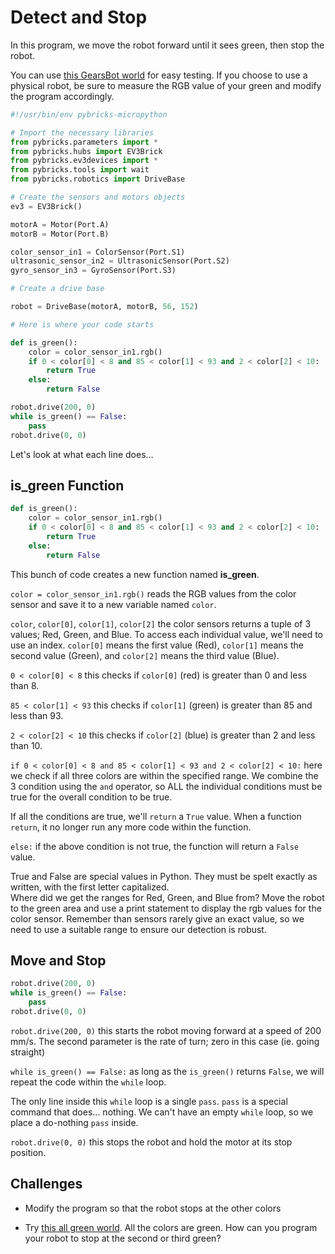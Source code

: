 # Detect and Stop

In this program, we move the robot forward until it sees green, then stop the robot.

You can use [this GearsBot world](https://gears.aposteriori.com.sg/index.html?worldJSON=https%3A%2F%2Ffiles.aposteriori.com.sg%2Fget%2FA4uymkuMAk.json) for easy testing.
If you choose to use a physical robot, be sure to measure the RGB value of your green and modify the program accordingly.

```python
#!/usr/bin/env pybricks-micropython

# Import the necessary libraries
from pybricks.parameters import *
from pybricks.hubs import EV3Brick
from pybricks.ev3devices import *
from pybricks.tools import wait
from pybricks.robotics import DriveBase

# Create the sensors and motors objects
ev3 = EV3Brick()

motorA = Motor(Port.A)
motorB = Motor(Port.B)

color_sensor_in1 = ColorSensor(Port.S1)
ultrasonic_sensor_in2 = UltrasonicSensor(Port.S2)
gyro_sensor_in3 = GyroSensor(Port.S3)

# Create a drive base

robot = DriveBase(motorA, motorB, 56, 152)

# Here is where your code starts

def is_green():
    color = color_sensor_in1.rgb()
    if 0 < color[0] < 8 and 85 < color[1] < 93 and 2 < color[2] < 10:
        return True
    else:
        return False

robot.drive(200, 0)
while is_green() == False:
    pass
robot.drive(0, 0)
```

Let's look at what each line does...

## is_green Function

```python
def is_green():
    color = color_sensor_in1.rgb()
    if 0 < color[0] < 8 and 85 < color[1] < 93 and 2 < color[2] < 10:
        return True
    else:
        return False
```

This bunch of code creates a new function named **is_green**.

`color = color_sensor_in1.rgb()` reads the RGB values from the color sensor and save it to a new variable named `color`.

`color`, `color[0]`, `color[1]`, `color[2]` the color sensors returns a tuple of 3 values; Red, Green, and Blue.
To access each individual value, we'll need to use an index.
`color[0]` means the first value (Red), `color[1]` means the second value (Green), and `color[2]` means the third value (Blue).

`0 < color[0] < 8` this checks if `color[0]` (red) is greater than 0 and less than 8.

`85 < color[1] < 93` this checks if `color[1]` (green) is greater than 85 and less than 93.

`2 < color[2] < 10` this checks if `color[2]` (blue) is greater than 2 and less than 10.

`if 0 < color[0] < 8 and 85 < color[1] < 93 and 2 < color[2] < 10:` here we check if all three colors are within the specified range.
We combine the 3 condition using the `and` operator, so ALL the individual conditions must be true for the overall condition to be true.

If all the conditions are true, we'll `return` a `True` value.
When a function `return`, it no longer run any more code within the function.

`else:` if the above condition is not true, the function will return a `False` value.

<div class="note">
True and False are special values in Python.
They must be spelt exactly as written, with the first letter capitalized.
</div>

<div class="note">
Where did we get the ranges for Red, Green, and Blue from?
Move the robot to the green area and use a print statement to display the rgb values for the color sensor.
Remember than sensors rarely give an exact value, so we need to use a suitable range to ensure our detection is robust.
</div>

## Move and Stop

```python
robot.drive(200, 0)
while is_green() == False:
    pass
robot.drive(0, 0)
```

`robot.drive(200, 0)` this starts the robot moving forward at a speed of 200 mm/s.
The second parameter is the rate of turn; zero in this case (ie. going straight)

`while is_green() == False:` as long as the `is_green()` returns `False`, we will repeat the code within the `while` loop.

The only line inside this `while` loop is a single `pass`.
`pass` is a special command that does... nothing.
We can't have an empty `while` loop, so we place a do-nothing `pass` inside.

`robot.drive(0, 0)` this stops the robot and hold the motor at its stop position.

## Challenges

* Modify the program so that the robot stops at the other colors

* Try [this all green world](https://gears.aposteriori.com.sg/index.html?worldJSON=https%3A%2F%2Ffiles.aposteriori.com.sg%2Fget%2FkKixmnYESi.json). All the colors are green. How can you program your robot to stop at the second or third green?
